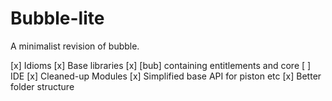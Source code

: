 # Bubble-lite

A minimalist revision of bubble.

[x] Idioms
[x] Base libraries
[x] [bub] containing entitlements and core
[ ] IDE
[x] Cleaned-up Modules
[x] Simplified base API for piston etc
[x] Better folder structure
